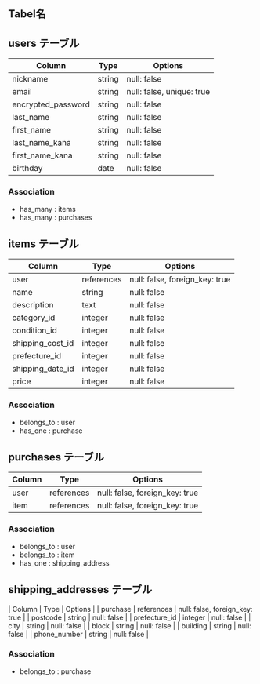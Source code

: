 ## Tabel名

## users テーブル

| Column             | Type   | Options                   |
|--------------------|--------|---------------------------|
| nickname           | string | null: false               |
| email              | string | null: false, unique: true |
| encrypted_password | string | null: false               |
| last_name          | string | null: false               |
| first_name         | string | null: false               |
| last_name_kana     | string | null: false               |
| first_name_kana    | string | null: false               |
| birthday           | date   | null: false               |

### Association
- has_many : items
- has_many : purchases

## items テーブル
| Column          | Type        | Options                        |
|-----------------|-------------|--------------------------------|
| user             | references | null: false, foreign_key: true |
| name             | string     | null: false                    |
| description      | text       | null: false                    |
| category_id      | integer    | null: false                    |
| condition_id     | integer    | null: false                    |
| shipping_cost_id | integer    | null: false                    |
| prefecture_id    | integer    | null: false                    |
| shipping_date_id | integer    | null: false                    |
| price            | integer    | null: false                    |

### Association
- belongs_to : user
- has_one : purchase

## purchases テーブル
| Column | Type        | Options                        |
|--------|-------------|--------------------------------|
| user   | references  | null: false, foreign_key: true |
| item   | references  | null: false, foreign_key: true |

### Association
- belongs_to : user
- belongs_to : item
- has_one : shipping_address

## shipping_addresses テーブル
| Column        | Type       | Options                        |
| purchase      | references | null: false, foreign_key: true |
| postcode      | string     | null: false                    |
| prefecture_id | integer    | null: false                    |
| city          | string     | null: false                    |
| block         | string     | null: false                    |
| building      | string     | null: false                    |
| phone_number  | string     | null: false                    |

### Association
- belongs_to : purchase